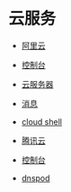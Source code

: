 # 云服务


<div id = "首"></div>
<script src = "../js/首.js"></script>


* [阿里云](https://www.aliyun.com/)
* [控制台](https://home.console.aliyun.com/)
* [云服务器](https://ecs.console.aliyun.com/)
* [消息](https://notifications.console.aliyun.com/)
* [cloud shell](https://shell.aliyun.com/)


* [腾讯云](https://cloud.tencent.com/)
* [控制台](https://console.cloud.tencent.com/)
* [dnspod](https://console.dnspod.cn/dns/list)
